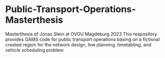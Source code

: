 # Public-Transport-Operations-Masterthesis
Masterthesis of Jonas Stein at OVGU Magdeburg 2023
This respository provides GAMS code for public transport operations basing on a fictional created region for the network design, line planning, timetabling, and vehicle scheduling problem
